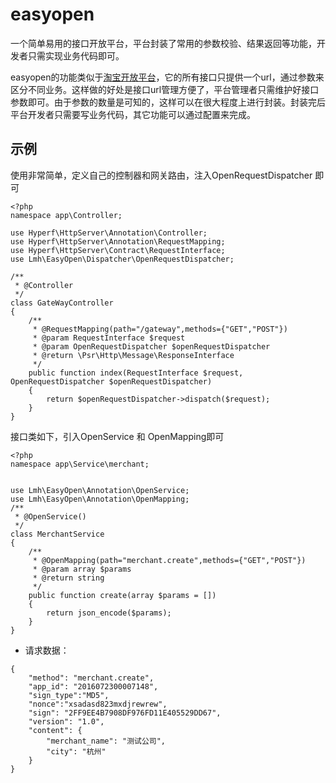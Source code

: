 
# easyopen
一个简单易用的接口开放平台，平台封装了常用的参数校验、结果返回等功能，开发者只需实现业务代码即可。

easyopen的功能类似于[淘宝开放平台](http://open.taobao.com/docs/api.htm?spm=a219a.7629065.0.0.6cQDnQ&apiId=4)，它的所有接口只提供一个url，通过参数来区分不同业务。这样做的好处是接口url管理方便了，平台管理者只需维护好接口参数即可。由于参数的数量是可知的，这样可以在很大程度上进行封装。封装完后平台开发者只需要写业务代码，其它功能可以通过配置来完成。


## 示例
使用非常简单，定义自己的控制器和网关路由，注入OpenRequestDispatcher 即可
```
<?php
namespace app\Controller;

use Hyperf\HttpServer\Annotation\Controller;
use Hyperf\HttpServer\Annotation\RequestMapping;
use Hyperf\HttpServer\Contract\RequestInterface;
use Lmh\EasyOpen\Dispatcher\OpenRequestDispatcher;

/**
 * @Controller
 */
class GateWayController
{
    /**
     * @RequestMapping(path="/gateway",methods={"GET","POST"})
     * @param RequestInterface $request
     * @param OpenRequestDispatcher $openRequestDispatcher
     * @return \Psr\Http\Message\ResponseInterface
     */
    public function index(RequestInterface $request, OpenRequestDispatcher $openRequestDispatcher)
    {
        return $openRequestDispatcher->dispatch($request);
    }
}
```
接口类如下，引入OpenService 和 OpenMapping即可
```
<?php
namespace app\Service\merchant;


use Lmh\EasyOpen\Annotation\OpenService;
use Lmh\EasyOpen\Annotation\OpenMapping;
/**
 * @OpenService()
 */
class MerchantService
{
    /**
     * @OpenMapping(path="merchant.create",methods={"GET","POST"})
     * @param array $params
     * @return string
     */
    public function create(array $params = [])
    {
        return json_encode($params);
    }
}

```


- 请求数据：

```
{
    "method": "merchant.create",
    "app_id": "2016072300007148",
    "sign_type":"MD5",
    "nonce":"xsadasd823mxdjrewrew",
    "sign": "2FF9EE4B7908DF976FD11E405529DD67",
    "version": "1.0",
    "content": {
        "merchant_name": "测试公司",
        "city": "杭州"
    }
}
```
